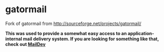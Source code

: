 # gatormail
Fork of gatormail from http://sourceforge.net/projects/gatormail/

**This was used to provide a somewhat easy access to an application-internal mail delivery system. If you are looking for something like that, check out [MailDev](https://maildev.github.io/maildev/)**
